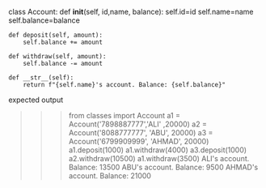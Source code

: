 class Account:
    def __init__(self, id,name, balance):
        self.id=id
        self.name=name
        self.balance=balance
       
    def deposit(self, amount):
        self.balance += amount

    def withdraw(self, amount):
        self.balance -= amount

    def __str__(self):
        return f"{self.name}'s account. Balance: {self.balance}"


expected output

>>> from classes import Account
>>> a1 = Account('7898887777','ALI' ,20000)
>>> a2 = Account('8088777777',  'ABU', 20000)
>>> a3 = Account('6799909999',  'AHMAD', 20000)
>>> a1.deposit(1000)
>>> a1.withdraw(4000)
>>> a3.deposit(1000)
>>> a2.withdraw(10500)
>>> a1.withdraw(3500)
>>> ALI's account. Balance: 13500
>>> ABU's account. Balance: 9500
>>> AHMAD's account. Balance: 21000
